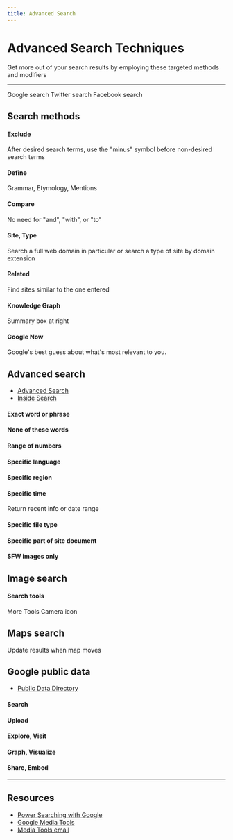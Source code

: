 ```yaml
---
title: Advanced Search
---
```


# Advanced Search Techniques
Get more out of your search results by employing these targeted methods and modifiers

---

Google search
Twitter search
Facebook search


## Search methods
#### Exclude
After desired search terms, use the "minus" symbol before non-desired search terms
#### Define
Grammar, Etymology, Mentions
#### Compare
No need for "and", "with", or "to"
#### Site, Type
Search a full web domain in particular or search a type of site by domain extension
#### Related
Find sites similar to the one entered
#### Knowledge Graph
Summary box at right
#### Google Now
Google's best guess about what's most relevant to you.

## Advanced search
- [Advanced Search](https://google.com/advanced_search "Advanced search")
- [Inside Search](https://google.com/insidesearch "Inside search")

#### Exact word or phrase
#### None of these words
#### Range of numbers
#### Specific language
#### Specific region
#### Specific time
Return recent info or date range
#### Specific file type
#### Specific part of site document
#### SFW images only

## Image search
#### Search tools
More Tools
Camera icon

## Maps search
Update results when map moves

## Google public data
- [Public Data Directory](google.com/publicdata/directory "Find available data sets")

#### Search
#### Upload
#### Explore, Visit
#### Graph, Visualize
#### Share, Embed

---

## Resources

- [Power Searching with Google](http://powersearchingwithgoogle.com/)
- [Google Media Tools](https://google.com/mediatools "Google Media Tools")
- [Media Tools email](mediatools@google.com)
